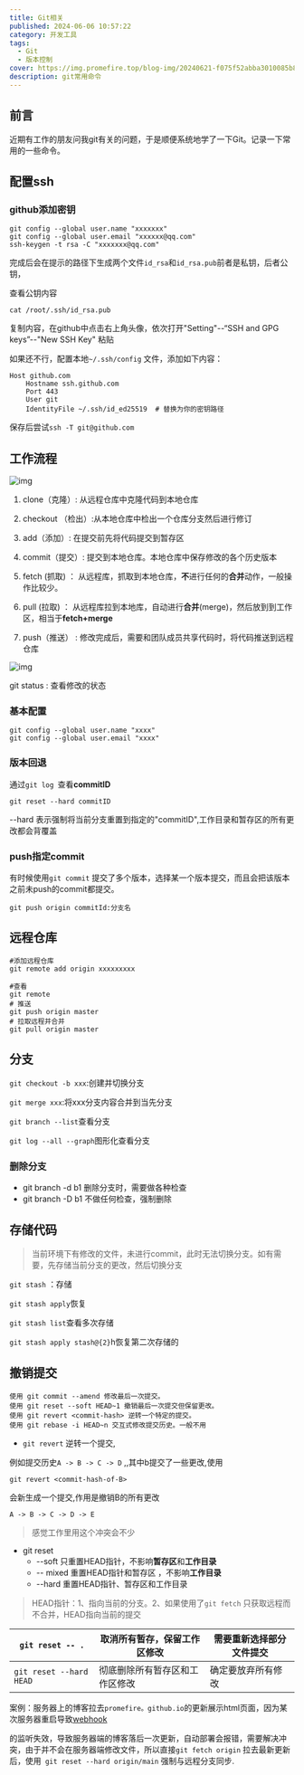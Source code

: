 ```yaml
---
title: Git相关
published: 2024-06-06 10:57:22
category: 开发工具
tags:
  - Git
  - 版本控制
cover: https://img.promefire.top/blog-img/20240621-f075f52abba3010085b88a24969d23e4.png
description: git常用命令
---
```


## 前言

近期有工作的朋友问我git有关的问题，于是顺便系统地学了一下Git。记录一下常用的一些命令。



## 配置ssh

### github添加密钥

```
git config --global user.name "xxxxxxx"
git config --global user.email "xxxxxx@qq.com"
ssh-keygen -t rsa -C "xxxxxxx@qq.com"
```

完成后会在提示的路径下生成两个文件`id_rsa`和`id_rsa.pub`前者是私钥，后者公钥，

查看公钥内容

```shell
cat /root/.ssh/id_rsa.pub
```

复制内容，在github中点击右上角头像，依次打开"Setting"--“SSH and GPG keys”--"New SSH Key" 粘贴

如果还不行，配置本地`~/.ssh/config` 文件，添加如下内容：

```
Host github.com
    Hostname ssh.github.com
    Port 443
    User git
    IdentityFile ~/.ssh/id_ed25519  # 替换为你的密钥路径
```

保存后尝试`ssh -T git@github.com` 

## 工作流程



![img](https://img.promefire.top/blog-img/20240621-d6b4917de1e088c9212debb0196a6939.png)





1. clone（克隆）: 从远程仓库中克隆代码到本地仓库

2. checkout （检出）:从本地仓库中检出一个仓库分支然后进行修订

3. add（添加）: 在提交前先将代码提交到暂存区

4. commit（提交）: 提交到本地仓库。本地仓库中保存修改的各个历史版本

5. fetch (抓取) ： 从远程库，抓取到本地仓库，**不**进行任何的**合并**动作，一般操作比较少。

6. pull (拉取) ： 从远程库拉到本地库，自动进行**合并**(merge)，然后放到到工作区，相当于**fetch+merge**

7. push（推送） : 修改完成后，需要和团队成员共享代码时，将代码推送到远程仓库

![img](https://img.promefire.top/blog-img/20240621-f3cf4e10adf091b00a0a54acf20838e9.png)



git status : 查看修改的状态

### 基本配置

```shell
git config --global user.name "xxxx"
git config --global user.email "xxxx"
```



### 版本回退

通过`git log `查看**commitID**

```shell
git reset --hard commitID
```

--hard 表示强制将当前分支重置到指定的"commitID",工作目录和暂存区的所有更改都会背覆盖

### push指定commit

有时候使用`git commit` 提交了多个版本，选择某一个版本提交，而且会把该版本之前未push的commit都提交。

```
git push origin commitId:分支名
```

## 远程仓库

```shell
#添加远程仓库
git remote add origin xxxxxxxxx

#查看
git remote
# 推送
git push origin master
# 拉取远程并合并
git pull origin master
```



## 分支

`git checkout -b xxx`:创建并切换分支

`git merge xxx`:将xxx分支内容合并到当先分支

`git branch --list`查看分支

`git log --all --graph`图形化查看分支

### 删除分支

-  git branch -d b1 删除分支时，需要做各种检查 
-  git branch -D b1 不做任何检查，强制删除 





## 存储代码

> 当前环境下有修改的文件，未进行commit，此时无法切换分支。如有需要，先存储当前分支的更改，然后切换分支

`git stash` ：存储

`git stash apply`恢复

`git stash list`查看多次存储

`git stash apply stash@{2}`h恢复第二次存储的





## 撤销提交

```shell
使用 git commit --amend 修改最后一次提交。
使用 git reset --soft HEAD~1 撤销最后一次提交但保留更改。
使用 git revert <commit-hash> 逆转一个特定的提交。
使用 git rebase -i HEAD~n 交互式修改提交历史。一般不用
```

* `git revert`  逆转一个提交,

例如提交历史`A -> B -> C -> D` ,,其中b提交了一些更改,使用

```git
git revert <commit-hash-of-B>
```

会新生成一个提交,作用是撤销B的所有更改

```
A -> B -> C -> D -> E
```

> 感觉工作里用这个冲突会不少



* git reset
  *  --soft  只重置HEAD指针，不影响**暂存区**和**工作目录**
  * -- mixed  重置HEAD指针和暂存区 ，不影响**工作目录**
  * --hard   重置HEAD指针、暂存区和工作目录

> HEAD指针：1、指向当前的分支。2、如果使用了`git fetch` 只获取远程而不合并，HEAD指向当前的提交

| `git reset -- .`        | 取消所有暂存，保留工作区修改   | 需要重新选择部分文件提交 |
| ----------------------- | ------------------------------ | ------------------------ |
| `git reset --hard HEAD` | 彻底删除所有暂存区和工作区修改 | 确定要放弃所有修改       |

案例：服务器上的博客拉去`promefire。github.io`的更新展示html页面，因为某次服务器重启导致[webhook](https://blog.promefire.top/post/hexo_transfer_aliyun.html)

的监听失效，导致服务器端的博客落后一次更新，自动部署会报错，需要解决冲突，由于并不会在服务器端修改文件，所以直接`git fetch origin` 拉去最新更新后，使用` git reset --hard origin/main` 强制与远程分支同步.

